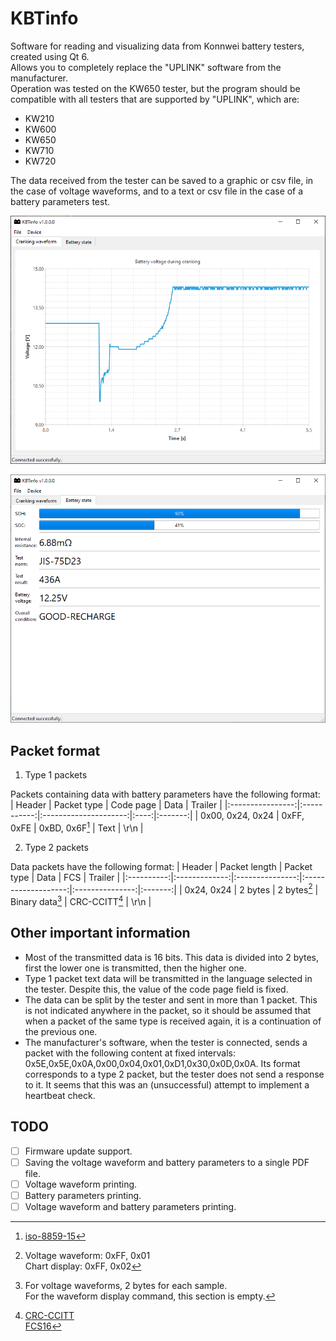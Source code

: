 # KBTinfo
Software for reading and visualizing data from Konnwei battery testers, created using Qt 6.  
Allows you to completely replace the "UPLINK" software from the manufacturer.  
Operation was tested on the KW650 tester, but the program should be compatible with all testers that are supported by "UPLINK", which are:

- KW210
- KW600
- KW650
- KW710
- KW720

The data received from the tester can be saved to a graphic or csv file, in the case of voltage waveforms, and to a text or csv file in the case of a battery parameters test.

![Voltage waveform](/doc/img/waveform.png)

![Battery state](/doc/img/state.png)

## Packet format
1. Type 1 packets

Packets containing data with battery parameters have the following format:
|      Header      | Packet type |       Code page       | Data | Trailer |
|:----------------:|:-----------:|:---------------------:|:----:|:-------:|
| 0x00, 0x24, 0x24 |  0xFF, 0xFE | 0xBD, 0x6F[^codepage] | Text |   \r\n  |
[^codepage]: [iso-8859-15](https://learn.microsoft.com/en-us/windows/win32/intl/code-page-identifiers)

2. Type 2 packets

Data packets have the following format:
|   Header   | Packet length |   Packet type   |         Data        |       FCS       | Trailer |
|:----------:|:-------------:|:---------------:|:-------------------:|:---------------:|:-------:|
| 0x24, 0x24 |    2 bytes    | 2 bytes[^ptype] | Binary data[^dtype] | CRC-CCITT[^crc] |   \r\n  |
[^ptype]: Voltage waveform: 0xFF, 0x01  
  Chart display: 0xFF, 0x02
[^dtype]: For voltage waveforms, 2 bytes for each sample.  
  For the waveform display command, this section is empty.
[^crc]: [CRC-CCITT](https://github.com/torvalds/linux/blob/master/lib/crc-ccitt.c)  
  [FCS16](https://github.com/lobaro/util-slip/blob/master/fcs16.c)

## Other important information
- Most of the transmitted data is 16 bits. This data is divided into 2 bytes, first the lower one is transmitted, then the higher one.
- Type 1 packet text data will be transmitted in the language selected in the tester. Despite this, the value of the code page field is fixed.
- The data can be split by the tester and sent in more than 1 packet. This is not indicated anywhere in the packet, so it should be assumed that when a packet of the same type is received again, it is a continuation of the previous one.
- The manufacturer's software, when the tester is connected, sends a packet with the following content at fixed intervals: 0x5E,0x5E,0x0A,0x00,0x04,0x01,0xD1,0x30,0x0D,0x0A. Its format corresponds to a type 2 packet, but the tester does not send a response to it. It seems that this was an (unsuccessful) attempt to implement a heartbeat check.

## TODO
- [ ] Firmware update support.
- [ ] Saving the voltage waveform and battery parameters to a single PDF file.
- [ ] Voltage waveform printing.
- [ ] Battery parameters printing.
- [ ] Voltage waveform and battery parameters printing.
